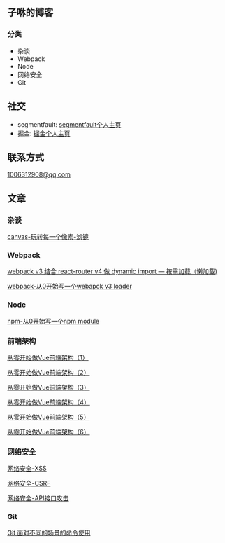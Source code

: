 子咻的博客
---
### 分类
 - 杂谈
 - Webpack
 - Node
 - 网络安全
 - Git

社交
----
- segmentfault: [segmentfault个人主页](https://segmentfault.com/u/killpigdao)
- 掘金: [掘金个人主页](https://juejin.im/user/596661b75188250d7669e2a8)

联系方式
---
<1006312908@qq.com>

文章
---

### 杂谈

[canvas-玩转每一个像素-滤镜](https://github.com/CodeLittlePrince/blog/issues/4)

### Webpack

[webpack v3 结合 react-router v4 做 dynamic import — 按需加载（懒加载)](https://github.com/CodeLittlePrince/blog/issues/3)

[webpack-从0开始写一个webapck v3 loader](https://github.com/CodeLittlePrince/blog/issues/9)

### Node
[npm-从0开始写一个npm module](https://github.com/CodeLittlePrince/blog/issues/8)

### 前端架构
[从零开始做Vue前端架构（1）](https://github.com/CodeLittlePrince/blog/issues/10)

[从零开始做Vue前端架构（2）](https://github.com/CodeLittlePrince/blog/issues/11)

[从零开始做Vue前端架构（3）](https://github.com/CodeLittlePrince/blog/issues/12)

[从零开始做Vue前端架构（4）](https://github.com/CodeLittlePrince/blog/issues/13)

[从零开始做Vue前端架构（5）](https://github.com/CodeLittlePrince/blog/issues/14)

[从零开始做Vue前端架构（6）](https://github.com/CodeLittlePrince/blog/issues/15)

### 网络安全

[网络安全-XSS](https://github.com/CodeLittlePrince/blog/issues/2)

[网络安全-CSRF](https://github.com/CodeLittlePrince/blog/issues/6)

[网络安全-API接口攻击](https://github.com/CodeLittlePrince/blog/issues/7)

### Git

[Git 面对不同的场景的命令使用](https://github.com/CodeLittlePrince/blog/issues/1)
